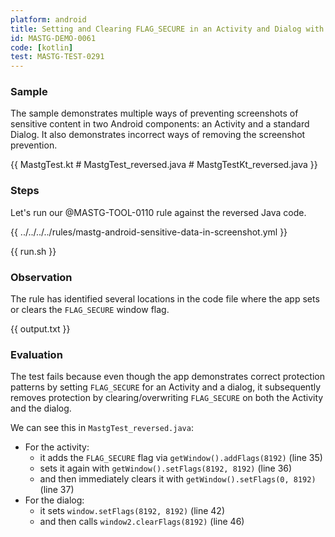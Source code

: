 ```yaml
---
platform: android
title: Setting and Clearing FLAG_SECURE in an Activity and Dialog with semgrep
id: MASTG-DEMO-0061
code: [kotlin]
test: MASTG-TEST-0291
---
```


### Sample

The sample demonstrates multiple ways of preventing screenshots of sensitive content in two Android components: an Activity and a standard Dialog. It also demonstrates incorrect ways of removing the screenshot prevention.

{{ MastgTest.kt # MastgTest_reversed.java # MastgTestKt_reversed.java }}

### Steps

Let's run our @MASTG-TOOL-0110 rule against the reversed Java code.

{{ ../../../../rules/mastg-android-sensitive-data-in-screenshot.yml }}

{{ run.sh }}

### Observation

The rule has identified several locations in the code file where the app sets or clears the `FLAG_SECURE` window flag.

{{ output.txt }}

### Evaluation

The test fails because even though the app demonstrates correct protection patterns by setting `FLAG_SECURE` for an Activity and a dialog, it subsequently removes protection by clearing/overwriting `FLAG_SECURE` on both the Activity and the dialog.

We can see this in `MastgTest_reversed.java`:

- For the activity:
    - it adds the `FLAG_SECURE` flag via `getWindow().addFlags(8192)` (line 35)
    - sets it again with `getWindow().setFlags(8192, 8192)` (line 36)
    - and then immediately clears it with `getWindow().setFlags(0, 8192)` (line 37)
- For the dialog:
    - it sets `window.setFlags(8192, 8192)` (line 42)
    - and then calls `window2.clearFlags(8192)` (line 46)
